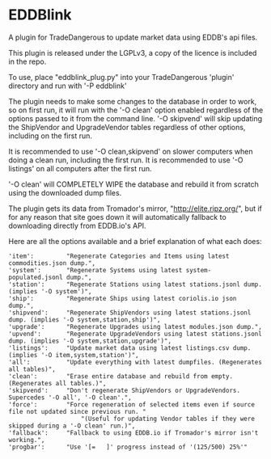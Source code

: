 # EDDBlink
A plugin for TradeDangerous to update market data using EDDB's api files.

This plugin is released under the LGPLv3, a copy of the licence is included in the repo.

To use, place "eddblink_plug.py" into your TradeDangerous 'plugin' directory and run with '-P eddblink'

The plugin needs to make some changes to the database in order to work, so on first run, it will run with the '-O clean' option enabled regardless of the options passed to it from the command line. '-O skipvend' will skip updating the ShipVendor and UpgradeVendor tables regardless of other options, including on the first run.

It is recommended to use '-O clean,skipvend' on slower computers when doing a clean run, including the first run.
It is recommended to use '-O listings' on all computers after the first run.

'-O clean' will COMPLETELY WIPE the database and rebuild it from scratch using the downloaded dump files.

The plugin gets its data from Tromador's mirror, "http://elite.ripz.org/", but if for any reason that site goes down it will automatically fallback to downloading directly from EDDB.io's API.

Here are all the options available and a brief explanation of what each does:

    'item':         "Regenerate Categories and Items using latest commodities.json dump.",
    'system':       "Regenerate Systems using latest system-populated.jsonl dump.",
    'station':      "Regenerate Stations using latest stations.jsonl dump. (implies '-O system')",
    'ship':         "Regenerate Ships using latest coriolis.io json dump.",
    'shipvend':     "Regenerate ShipVendors using latest stations.jsonl dump. (implies '-O system,station,ship')",
    'upgrade':      "Regenerate Upgrades using latest modules.json dump.",
    'upvend':       "Regenerate UpgradeVendors using latest stations.jsonl dump. (implies '-O system,station,upgrade')",
    'listings':     "Update market data using latest listings.csv dump. (implies '-O item,system,station')",
    'all':          "Update everything with latest dumpfiles. (Regenerates all tables)",
    'clean':        "Erase entire database and rebuild from empty. (Regenerates all tables.)",
    'skipvend':     "Don't regenerate ShipVendors or UpgradeVendors. Supercedes '-O all', '-O clean'.",
    'force':        "Force regeneration of selected items even if source file not updated since previous run. "
                        "(Useful for updating Vendor tables if they were skipped during a '-O clean' run.)",
    'fallback':     "Fallback to using EDDB.io if Tromador's mirror isn't working.",
    'progbar':      "Use '[=   ]' progress instead of '(125/500) 25%'"
